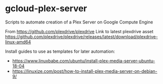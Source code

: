 # gcloud-plex-server
Scripts to automate creation of a Plex Server on Google Compute Engine

From https://github.com/plexdrive/plexdrive
Link to latest plexdrive asset https://github.com/plexdrive/plexdrive/releases/latest/download/plexdrive-linux-amd64

Install guides to use as templates for later automation:
- https://www.linuxbabe.com/ubuntu/install-plex-media-server-ubuntu-18-04
- https://linuxize.com/post/how-to-install-plex-media-server-on-debian-9/

